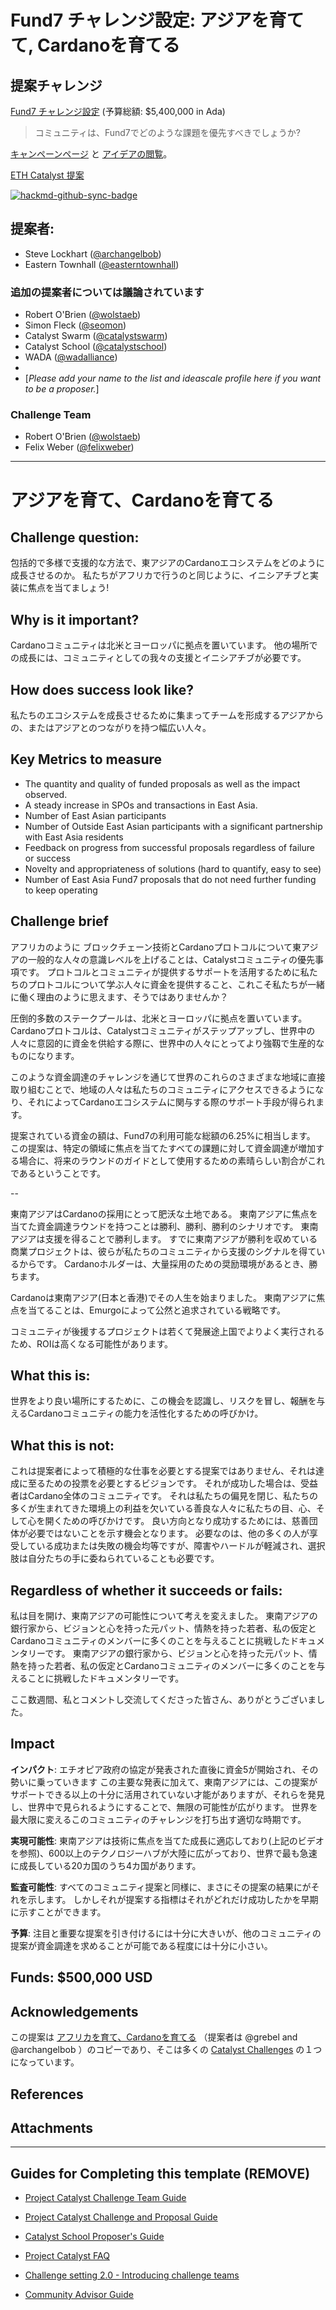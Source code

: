 # Fund7 チャレンジ設定: アジアを育てて, Cardanoを育てる

## 提案チャレンジ

[Fund7 チャレンジ設定](https://github.com/C3ETH/c3eth-fund6/blob/main/fund7-challenge-setting/campaign-brief.md) (予算総額: $5,400,000 in Ada)

> コミュニティは、Fund7でどのような課題を優先すべきでしょうか?

[キャンペーンページ](https://cardano.ideascale.com/a/campaign-home/26120) と [アイデアの閲覧](https://cardano.ideascale.com/a/ideas/top/campaign-filter/byids/campaigns/26120/stage/unspecified)。

[ETH Catalyst 提案](https://cardano.ideascale.com/a/dtd/Grow-Southeast-Asia-Grow-Cardano/367250-48088)

[![hackmd-github-sync-badge](https://hackmd.io/t3Fzp0X1RX6NxtuMITAP1g/badge)](https://hackmd.io/t3Fzp0X1RX6NxtuMITAP1g)

## 提案者:

- Steve Lockhart ([@archangelbob](https://cardano.ideascale.com/a/pmd/3058271-48088?))
- Eastern Townhall ([@easterntownhall](https://cardano.ideascale.com/a/pmd/3100214-48088?))

### 追加の提案者については議論されています

- Robert O'Brien ([@wolstaeb](https://cardano.ideascale.com/a/pmd/3056857-48088?))
- Simon Fleck ([@seomon](https://cardano.ideascale.com/a/pmd/3056213-48088?))
- Catalyst Swarm ([@catalystswarm](https://cardano.ideascale.com/a/pmd/3099816-48088?))
- Catalyst School ([@catalystschool](https://cardano.ideascale.com/a/pmd/3100487-48088?))
- WADA ([@wadalliance](https://cardano.ideascale.com/a/pmd/3069687-48088?))
-
- [*Please add your name to the list and ideascale profile here if you want to be a proposer.*]

### Challenge Team
- Robert O'Brien ([@wolstaeb](https://cardano.ideascale.com/a/pmd/3056857-48088?))
- Felix Weber ([@felixweber](https://cardano.ideascale.com/a/pmd/3077912-48088?))

---

# アジアを育て、Cardanoを育てる

## Challenge question:
包括的で多様で支援的な方法で、東アジアのCardanoエコシステムをどのように成長させるのか。 私たちがアフリカで行うのと同じように、イニシアチブと実装に焦点を当てましょう!

## Why is it important?
Cardanoコミュニティは北米とヨーロッパに拠点を置いています。 他の場所での成長には、コミュニティとしての我々の支援とイニシアチブが必要です。

## How does success look like?
私たちのエコシステムを成長させるために集まってチームを形成するアジアからの、またはアジアとのつながりを持つ幅広い人々。

## Key Metrics to measure

- The quantity and quality of funded proposals as well as the impact observed.
- A steady increase in SPOs and transactions in East Asia.
- Number of East Asian participants
- Number of Outside East Asian participants with a significant partnership with East Asia residents
- Feedback on progress from successful proposals regardless of failure or success
- Novelty and appropriateness of solutions (hard to quantify, easy to see)
- Number of East Asia Fund7 proposals that do not need further funding to keep operating

## Challenge brief

アフリカのように ブロックチェーン技術とCardanoプロトコルについて東アジアの一般的な人々の意識レベルを上げることは、Catalystコミュニティの優先事項です。 プロトコルとコミュニティが提供するサポートを活用するために私たちのプロトコルについて学ぶ人々に資金を提供すること、これこそ私たちが一緒に働く理由のように思えます、そうではありませんか？

圧倒的多数のステークプールは、北米とヨーロッパに拠点を置いています。 Cardanoプロトコルは、Catalystコミュニティがステップアップし、世界中の人々に意図的に資金を供給する際に、世界中の人々にとってより強靱で生産的なものになります。

このような資金調達のチャレンジを通じて世界のこれらのさまざまな地域に直接取り組むことで、地域の人々は私たちのコミュニティにアクセスできるようになり、それによってCardanoエコシステムに関与する際のサポート手段が得られます。

提案されている資金の額は、Fund7の利用可能な総額の6.25%に相当します。 この提案は、特定の領域に焦点を当てたすべての課題に対して資金調達が増加する場合に、将来のラウンドのガイドとして使用するための素晴らしい割合がこれであるということです。

--

東南アジアはCardanoの採用にとって肥沃な土地である。 東南アジアに焦点を当てた資金調達ラウンドを持つことは勝利、勝利、勝利のシナリオです。 東南アジアは支援を得ることで勝利します。 すでに東南アジアが勝利を収めている商業プロジェクトは、彼らが私たちのコミュニティから支援のシグナルを得ているからです。 Cardanoホルダーは、大量採用のための奨励環境があるとき、勝ちます。

Cardanoは東南アジア(日本と香港)でその人生を始まりました。 東南アジアに焦点を当てることは、Emurgoによって公然と追求されている戦略です。

コミュニティが後援するプロジェクトは若くて発展途上国でよりよく実行されるため、ROIは高くなる可能性があります。


## What this is:

世界をより良い場所にするために、この機会を認識し、リスクを冒し、報酬を与えるCardanoコミュニティの能力を活性化するための呼びかけ。

## What this is not:

これは提案者によって積極的な仕事を必要とする提案ではありません、それは達成に至るための投票を必要とするビジョンです。 それが成功した場合は、受益者はCardano全体のコミュニティです。 それは私たちの偏見を閉じ、私たちの多くが生まれてきた環境上の利益を欠いている善良な人々に私たちの目、心、そして心を開くための呼びかけです。 良い方向となり成功するためには、慈善団体が必要ではないことを示す機会となります。 必要なのは、他の多くの人が享受している成功または失敗の機会均等ですが、障害やハードルが軽減され、選択肢は自分たちの手に委ねられていることも必要です。

## Regardless of whether it succeeds or fails:

私は目を開け、東南アジアの可能性について考えを変えました。 東南アジアの銀行家から、ビジョンと心を持った元パット、情熱を持った若者、私の仮定とCardanoコミュニティのメンバーに多くのことを与えることに挑戦したドキュメンタリーです。 東南アジアの銀行家から、ビジョンと心を持った元パット、情熱を持った若者、私の仮定とCardanoコミュニティのメンバーに多くのことを与えることに挑戦したドキュメンタリーです。

ここ数週間、私とコメントし交流してくださった皆さん、ありがとうございました。

## Impact

**インパクト**: エチオピア政府の協定が発表された直後に資金5が開始され、その勢いに乗っていきます この主要な発表に加えて、東南アジアには、この提案がサポートできる以上の十分に活用されていない才能がありますが、それらを発見し、世界中で見られるようにすることで、無限の可能性が広がります。 世界を最大限に変えるこのコミュニティのチャレンジを打ち出す適切な時期です。

**実現可能性**: 東南アジアは技術に焦点を当てた成長に適応しており(上記のビデオを参照)、600以上のテクノロジーハブが大陸に広がっており、世界で最も急速に成長している20カ国のうち4カ国があります。

**監査可能性**: すべてのコミュニティ提案と同様に、まさにその提案の結果にがそれを示します。 しかしそれが提案する指標はそれがどれだけ成功したかを早期に示すことができます。

**予算**: 注目と重要な提案を引き付けるには十分に大きいが、他のコミュニティの提案が資金調達を求めることが可能である程度には十分に小さい。

## Funds: $500,000 USD

## Acknowledgements

この提案は [アフリカを育て、Cardanoを育てる](https://cardano.ideascale.com/a/dtd/Grow-Africa-Grow-Cardano/333079-48088) （提案者は @grebel and @archangelbob ）のコピーであり、そこは多くの [Catalyst Challenges](https://cardano.ideascale.com/a/campaign-home/26108) の１つになっています。


## References

## Attachments

---

## Guides for Completing this template (REMOVE)

- [Project Catalyst Challenge Team Guide](https://docs.google.com/document/d/1GDCKOysG1dd4nUXYcio3PY889doGrbC34PFggu8FI20/)

- [Project Catalyst Challenge and Proposal Guide](https://docs.google.com/document/d/1oE_cnP0gksdAanXV4w5DYaDNp_tbYEvyHhTUG4HYZ3Q/)

- [Catalyst School Proposer's Guide](https://docs.google.com/document/d/12wk6mIPxeGsw2WxqHvkTkjNj_wCIx46AgTNPVX3-38o/)

- [Project Catalyst FAQ](https://docs.google.com/document/d/1qYtV15WXeM_AQYvISzr0a0Qj2IzW3hDvhMBvZZ4w2jE/edit#heading=h.dmu4wfbk1ion)
- [Challenge setting 2.0 - Introducing challenge teams](https://docs.google.com/document/d/1GDCKOysG1dd4nUXYcio3PY889doGrbC34PFggu8FI20/edit?pli=1#heading=h.dxixtumushib)

- [Community Advisor Guide](https://docs.google.com/document/d/13GDOj2vuxZzQttagfgnS3hbnP65xsSsWbf_6TURLI_U/edit#)